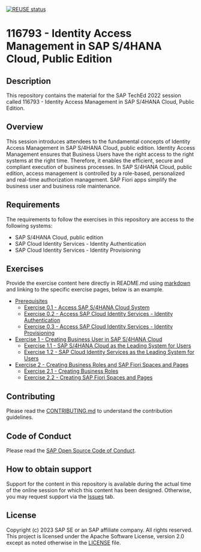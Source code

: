 [![REUSE status](https://api.reuse.software/badge/github.com/SAP-samples/teched2023-DT167)](https://api.reuse.software/info/github.com/SAP-samples/teched2023-DT167)

# 116793 - Identity Access Management in SAP S/4HANA Cloud, Public Edition

## Description

This repository contains the material for the SAP TechEd 2022 session called 116793 - Identity Access Management in SAP S/4HANA Cloud, Public Edition.  

## Overview

This session introduces attendees to the fundamental concepts of Identity Access Management in SAP S/4HANA Cloud, public edition. Identity Access Management ensures that Business Users have the right access to the right systems at the right time.
Therefore, it enables the efficient, secure and compliant execution of business processes. In SAP S/4HANA Cloud, public edition, access management is controlled by a role-based, personalized and real-time authorization management. SAP Fiori apps simplify the business user and business role maintenance.

## Requirements

The requirements to follow the exercises in this repository are access to the following systems:

- SAP S/4HANA Cloud, public edition
- SAP Cloud Identity Services - Identity Authentication
- SAP Cloud Identity Services - Identity Provisioning

## Exercises

Provide the exercise content here directly in README.md using [markdown](https://guides.github.com/features/mastering-markdown/) and linking to the specific exercise pages, below is an example.

- [Prerequisites](exercises/ex0/)
    - [Exercise 0.1 - Access SAP S/4HANA Cloud System](https://github.com/SAP-samples/teched2023-DT167/tree/main/exercises/ex0#access-sap-s4hana-cloud-system)
    - [Exercise 0.2 - Access SAP Cloud Identity Services - Identity Authentication](https://github.com/SAP-samples/teched2023-DT167/tree/main/exercises/ex0#access-sap-cloud-identity-services---identity-authentication)
    - [Exercise 0.3 - Access SAP Cloud Identity Services - Identity Provisioning](https://github.com/SAP-samples/teched2023-DT167/tree/main/exercises/ex0#access-sap-cloud-identity-services---identity-provisioning)  
- [Exercise 1 - Creating Business User in SAP S/4HANA Cloud](exercises/ex1/)
    - [Exercise 1.1 - SAP S/4HANA Cloud as the Leading System for Users](exercises/ex1#exercise-11-sub-exercise-1-description)
    - [Exercise 1.2 - SAP Cloud Identity Services as the Leading System for Users](exercises/ex1#exercise-12-sub-exercise-2-description)
- [Exercise 2 - Creating Business Roles and SAP Fiori Spaces and Pages](exercises/ex2/)
    - [Exercise 2.1 - Creating Business Roles](exercises/ex2#exercise-21-sub-exercise-1-description)
    - [Exercise 2.2 - Creating SAP Fiori Spaces and Pages](exercises/ex2#exercise-22-sub-exercise-2-description)

## Contributing
Please read the [CONTRIBUTING.md](./CONTRIBUTING.md) to understand the contribution guidelines.

## Code of Conduct
Please read the [SAP Open Source Code of Conduct](https://github.com/SAP-samples/.github/blob/main/CODE_OF_CONDUCT.md).

## How to obtain support

Support for the content in this repository is available during the actual time of the online session for which this content has been designed. Otherwise, you may request support via the [Issues](../../issues) tab.

## License
Copyright (c) 2023 SAP SE or an SAP affiliate company. All rights reserved. This project is licensed under the Apache Software License, version 2.0 except as noted otherwise in the [LICENSE](LICENSES/Apache-2.0.txt) file.
